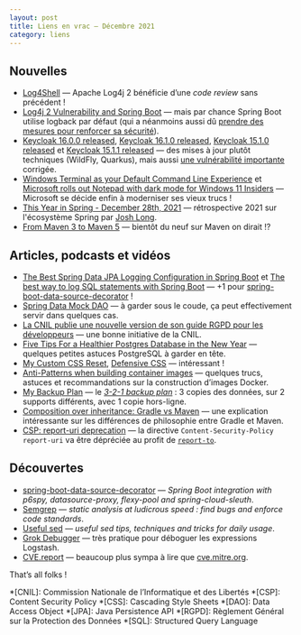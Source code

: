 ```yaml
---
layout: post
title: Liens en vrac — Décembre 2021
category: liens
---
```


## Nouvelles

- [Log4Shell](https://github.com/snyk-labs/awesome-log4shell)
  — Apache Log4j 2 bénéficie d’une _code review_ sans précédent !
- [Log4j 2 Vulnerability and Spring Boot](https://spring.io/blog/2021/12/10/log4j2-vulnerability-and-spring-boot)
  — mais par chance Spring Boot utilise logback par défaut (qui a néanmoins aussi dû
  [prendre des mesures pour renforcer sa sécurité](http://mailman.qos.ch/pipermail/announce/2021/000165.html)).
- [Keycloak 16.0.0 released](https://www.keycloak.org/2021/12/keycloak-1600-released),
  [Keycloak 16.1.0 released](https://www.keycloak.org/2021/12/keycloak-1610-released),
  [Keycloak 15.1.0 released](https://www.keycloak.org/2021/12/keycloak-1510-released.html) et
  [Keycloak 15.1.1 released](https://www.keycloak.org/2021/12/keycloak-1511-released)
  — des mises à jour plutôt techniques (WildFly, Quarkus), mais aussi
  [une vulnérabilité importante](https://www.keycloak.org/2021/12/cve) corrigée.
- [Windows Terminal as your Default Command Line Experience](https://devblogs.microsoft.com/commandline/windows-terminal-as-your-default-command-line-experience/)
  et
  [Microsoft rolls out Notepad with dark mode for Windows 11 Insiders](https://www.theverge.com/2021/12/7/22822651/microsoft-windows-11-notepad-redesign-find-replace-insider)
  — Microsoft se décide enfin à moderniser ses vieux trucs !
- [This Year in Spring - December 28th, 2021](https://spring.io/blog/2021/12/28/this-year-in-spring-december-28th-2021)
  — rétrospective 2021 sur l'écosystème Spring par [Josh Long](https://twitter.com/starbuxman).
- [From Maven 3 to Maven 5](https://www.javaadvent.com/2021/12/from-maven-3-to-maven-5.html)
  — bientôt du neuf sur Maven on dirait !?

## Articles, podcasts et vidéos

- [The Best Spring Data JPA Logging Configuration in Spring Boot](https://thorben-janssen.com/spring-data-jpa-logging/)
  et [The best way to log SQL statements with Spring Boot](https://vladmihalcea.com/log-sql-spring-boot/)
  — +1 pour [spring-boot-data-source-decorator](https://github.com/gavlyukovskiy/spring-boot-data-source-decorator) !
- [Spring Data Mock DAO](https://www.javacodegeeks.com/2021/12/spring-data-mock-dao.html)
  — à garder sous le coude, ça peut effectivement servir dans quelques cas.
- [La CNIL publie une nouvelle version de son guide RGPD pour les développeurs](https://www.cnil.fr/fr/la-cnil-publie-une-nouvelle-version-de-son-guide-rgpd-pour-les-developpeurs)
  — une bonne initiative de la CNIL.
- [Five Tips For a Healthier Postgres Database in the New Year](https://blog.crunchydata.com/blog/five-tips-for-a-healthier-postgres-database-in-the-new-year)
  — quelques petites astuces PostgreSQL à garder en tête.
- [My Custom CSS Reset](https://www.joshwcomeau.com/css/custom-css-reset/),
  [Defensive CSS](https://ishadeed.com/article/defensive-css/)
  — intéressant !
- [Anti-Patterns when building container images](https://jpetazzo.github.io/2021/11/30/docker-build-container-images-antipatterns/)
  — quelques trucs, astuces et recommandations sur la construction d’images Docker.
- [My Backup Plan](https://www.jeffgeerling.com/blog/2021/my-backup-plan)
  — le [_3-2-1 backup plan_](https://en.wikipedia.org/wiki/Backup#3-2-1_rule) : 3 copies des données, sur 2 supports
  différents, avec 1 copie hors-ligne.
- [Composition over inheritance: Gradle vs Maven](https://melix.github.io/blog/2021/12/composition-in-gradle.html)
  — une explication intéressante sur les différences de philosophie entre Gradle et Maven.
- [CSP: report-uri deprecation](https://developer.mozilla.org/en-US/docs/Web/HTTP/Headers/Content-Security-Policy/report-uri)
  — la directive `Content-Security-Policy` `report-uri` va être dépréciée au profit de
  [`report-to`](https://developer.mozilla.org/en-US/docs/Web/HTTP/Headers/Content-Security-Policy/report-to).

## Découvertes

- [spring-boot-data-source-decorator](https://github.com/gavlyukovskiy/spring-boot-data-source-decorator)
  — _Spring Boot integration with p6spy, datasource-proxy, flexy-pool and spring-cloud-sleuth_.
- [Semgrep](https://semgrep.dev/)
  — _static analysis at ludicrous speed : find bugs and enforce code standards_.
- [Useful sed](https://github.com/adrianscheff/useful-sed)
  — _useful sed tips, techniques and tricks for daily usage_.
- [Grok Debugger](https://grokdebug.herokuapp.com/)
  — très pratique pour déboguer les expressions Logstash.
- [CVE.report](https://cve.report)
  — beaucoup plus sympa à lire que [cve.mitre.org](https://cve.mitre.org/).

That’s all folks !

*[CNIL]: Commission Nationale de l’Informatique et des Libertés
*[CSP]: Content Security Policy
*[CSS]: Cascading Style Sheets
*[DAO]: Data Access Object
*[JPA]: Java Persistence API
*[RGPD]: Règlement Général sur la Protection des Données
*[SQL]: Structured Query Language

